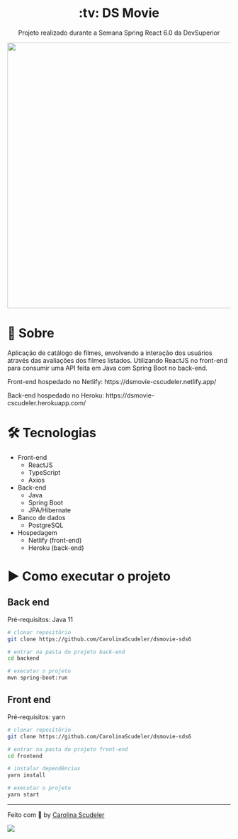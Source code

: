 <h1 align="center">:tv: DS Movie</h1>
<div align="center">
  <p>Projeto realizado durante a Semana Spring React 6.0 da DevSuperior</p>
  <img src="https://imgur.com/Ef4W3zz.png" width="600px">
</div>

# 📖 Sobre
<p>Aplicação de catálogo de filmes, envolvendo a interação dos usuários através das avaliações dos filmes listados. 
Utilizando ReactJS no front-end para consumir uma API feita em Java com Spring Boot no back-end.</p>

<p>Front-end hospedado no Netlify: https://dsmovie-cscudeler.netlify.app/ </p>
<p>Back-end hospedado no Heroku: https://dsmovie-cscudeler.herokuapp.com/ </p>

<h1>🛠 Tecnologias</h1>

- Front-end
  - ReactJS
  - TypeScript
  - Axios
- Back-end
  - Java
  - Spring Boot
  - JPA/Hibernate
- Banco de dados 
  - PostgreSQL
- Hospedagem
  - Netlify (front-end)
  - Heroku (back-end)

<h1>▶️ Como executar o projeto</h1>

<h2>Back end</h2>
Pré-requisitos: Java 11

```bash
# clonar repositório
git clone https://github.com/CarolinaScudeler/dsmovie-sds6

# entrar na pasta do projeto back-end
cd backend

# executar o projeto
mvn spring-boot:run
```

<h2>Front end</h2>
Pré-requisitos: yarn

```bash
# clonar repositório
git clone https://github.com/CarolinaScudeler/dsmovie-sds6

# entrar na pasta do projeto front-end
cd frontend

# instalar dependências
yarn install

# executar o projeto
yarn start
```

---

Feito com :purple_heart: by [Carolina Scudeler](https://github.com/CarolinaScudeler)

<div>
  <a href="https://www.linkedin.com/in/carolinascudeler/">
    <img src="https://img.shields.io/badge/-LinkedIn-%230077B5?style=for-the-badge&logo=linkedin&logoColor=white">
  </a>
</div>

